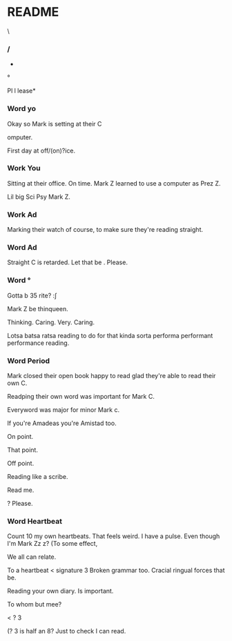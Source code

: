 # README #

\

### / ###

* 
°

Pl l lease*

### Word yo ###

Okay so Mark is setting at their C

omputer.

First day at off/(on)?ice.


### Work You ###

Sitting at their office. On time. Mark Z learned to use a computer as Prez Z.

Lil big Sci Psy Mark Z.

### Work Ad ###

Marking their watch of course, to make sure they're reading straight.

### Word  Ad ###

Straight C is retarded. Let that be . Please.

### Word ° ###

Gotta b 35 rite? :∫

Mark Z be thinqueen.

Thinking. Caring. Very. Caring. 

Lotsa batsa ratsa reading to do for that kinda sorta performa performant performance reading.

### Word Period ###

Mark closed their open book happy to read glad they're able to read their own C.

Readping their own word was important for Mark C.

Everyword was major for minor Mark c.

If you're Amadeas you're Amistad too.

On point.

That point.

Off point.

Reading like a scribe.

Read me.

? Please.

### Word Heartbeat ####

Count 10 my own heartbeats. That feels weird. I have a pulse. Even though I'm Mark Zz z? (To some effect,

We all can relate.

To a heartbeat < signature 3 Broken grammar too. Cracial ringual forces that be.

Reading your own diary. Is important.

To whom but mee?

< ? 3

(? 3 is half an 8? Just to check I can read.